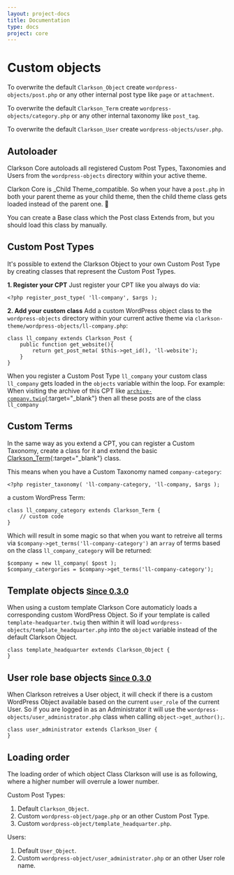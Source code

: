 ```yaml
---
layout: project-docs
title: Documentation
type: docs
project: core
---
```

# Custom objects

To overwrite the default `Clarkson_Object` create `wordpress-objects/post.php` or any other internal post type like `page` or `attachment`.

To overwrite the default `Clarkson_Term` create `wordpress-objects/category.php` or any other internal taxonomy like `post_tag`.

To overwrite the default `Clarkson_User`  create `wordpress-objects/user.php`.


## Autoloader
Clarkson Core autoloads all registered Custom Post Types, Taxonomies and Users from the `wordpress-objects` directory within your active theme. 

Clarkon Core is _Child Theme_compatible. So when your have a `post.php` in both your parent theme as your child theme, then the child theme class gets loaded instead of the parent one. 🎉 

You can create a Base class which the Post class Extends from, but you should load this class by manually.

## Custom Post Types
It's possible to extend the Clarkson Object to your own Custom Post Type by creating classes that represent the Custom Post Types.  

**1\. Register your CPT**
Just register your CPT like you always do via:

~~~
<?php register_post_type( 'll-company', $args );
~~~

**2\. Add your custom class**
Add a custom WordPress object class to the `wordpress-objects` directory within your current active theme via `clarkson-theme/wordpress-objects/ll-company.php`:

~~~
class ll_company extends Clarkson_Post {
    public function get_website(){
        return get_post_meta( $this->get_id(), 'll-website');
    }
}
~~~

When you register a Custom Post Type `ll_company` your custom class `ll_company` gets loaded in the `objects` variable within the loop. For example: When visiting the archive of this CPT like [`archive-company.twig`](https://github.com/level-level/Clarkson-Theme/blob/master/templates/index.twig#L4-L6){:target="_blank"} then all these posts are of the class `ll_company`

## Custom Terms
In the same way as you extend a CPT, you can register a Custom Taxonomy, create a class for it and extend the basic [Clarkson_Term](https://github.com/level-level/Clarkson-Core/blob/master/post-objects/Clarkson_Term.php){:target="_blank"} class.

This means when you have a Custom Taxonomy named `company-category`:

~~~
<?php register_taxonomy( 'll-company-category, 'll-company, $args );
~~~

a custom WordPress Term:

~~~
class ll_company_category extends Clarkson_Term {
    // custom code
}
~~~


Which will result in some magic so that when you want to retreive all terms via `$company->get_terms('ll-company-category')` an `array` of terms based on the class `ll_company_category` will be returned:

~~~
$company = new ll_company( $post );
$company_catergories = $company->get_terms('ll-company-category');
~~~

## Template objects <small><ins>Since 0.3.0</ins></small>

When using a custom template Clarkson Core automaticly loads a corresponding custom WordPress Object. So if your template is called `template-headquarter.twig` then within it will load `wordpress-objects/template_headquarter.php` into the `object` variable instead of the default Clarkson Object.

~~~
class template_headquarter extends Clarkson_Object {
}
~~~

## User role base objects <small><ins>Since 0.3.0</ins></small>
When Clarkson retreives a User object, it will check if there is a custom WordPress Object available based on the current `user_role` of the current User.
So if you are logged in as an Administrator it will use the `wordpress-objects/user_administrator.php` class when calling `object->get_author();`.

~~~
class user_administrator extends Clarkson_User {
}
~~~

## Loading order
The loading order of which object Class Clarkson will use is as following, where a higher number will overrule a lower number.

Custom Post Types:
1. Default `Clarkson_Object`.
2. Custom `wordpress-object/page.php` or an other Custom Post Type.
3. Custom `wordpress-object/template_headquarter.php`.


Users:
1. Default `User_Object`.
2. Custom `wordpress-object/user_administrator.php` or an other User role name.
